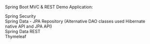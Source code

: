 Spring Boot MVC & REST Demo Application:

Spring Security\
Spring Data - JPA Repository (Alternative DAO classes used Hibernate native API and JPA API)\
Spring Data REST\
Thymeleaf
